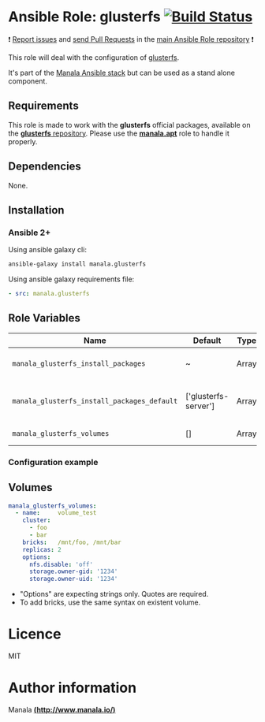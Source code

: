 # Ansible Role: glusterfs [![Build Status](https://travis-ci.org/manala/ansible-role-glusterfs.svg?branch=master)](https://travis-ci.org/manala/ansible-role-glusterfs)

:exclamation: [Report issues](https://github.com/manala/ansible-roles/issues) and [send Pull Requests](https://github.com/manala/ansible-roles/pulls) in the [main Ansible Role repository](https://github.com/manala/ansible-roles) :exclamation:

This role will deal with the configuration of [glusterfs](https://docs.gluster.org/en/latest/).

It's part of the [Manala Ansible stack](http://www.manala.io) but can be used as a stand alone component.

## Requirements

This role is made to work with the __glusterfs__ official packages, available on the [__glusterfs__ repository](https://download.gluster.org/pub/gluster/glusterfs). Please use the [**manala.apt**](https://galaxy.ansible.com/manala/apt/) role to handle it properly.

## Dependencies

None.

## Installation

### Ansible 2+

Using ansible galaxy cli:

```bash
ansible-galaxy install manala.glusterfs
```

Using ansible galaxy requirements file:

```yaml
- src: manala.glusterfs
```

## Role Variables

| Name                                        | Default                    | Type    | Description                            |
| -----------------------------------------   | -------------------------- | ------- | -------------------------------------- |
| `manala_glusterfs_install_packages`         | ~                          | Array   | Dependency packages to install         |
| `manala_glusterfs_install_packages_default` | ['glusterfs-server']       | Array   | Default dependency packages to install |
| `manala_glusterfs_volumes`                  | []                         | Array   | Volumes settings                       |


### Configuration example

## Volumes

```yaml
manala_glusterfs_volumes:
  - name:     volume_test
    cluster:
      - foo
      - bar
    bricks:   /mnt/foo, /mnt/bar
    replicas: 2
    options:
      nfs.disable: 'off'
      storage.owner-gid: '1234'
      storage.owner-uid: '1234'
  ```
- "Options" are expecting strings only. Quotes are required.
- To add bricks, use the same syntax on existent volume.

# Licence

MIT

# Author information

Manala [**(http://www.manala.io/)**](http://www.manala.io)
